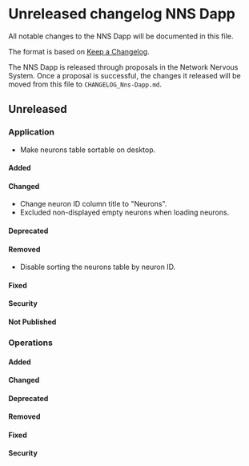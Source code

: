 
# Unreleased changelog NNS Dapp

All notable changes to the NNS Dapp will be documented in this file.

The format is based on [Keep a Changelog](https://keepachangelog.com/en/1.0.0/).

The NNS Dapp is released through proposals in the Network Nervous System. Once a
proposal is successful, the changes it released will be moved from this file to
`CHANGELOG_Nns-Dapp.md`.

## Unreleased

### Application

* Make neurons table sortable on desktop.

#### Added

#### Changed

* Change neuron ID column title to "Neurons".
* Excluded non-displayed empty neurons when loading neurons.

#### Deprecated

#### Removed

* Disable sorting the neurons table by neuron ID.

#### Fixed

#### Security

#### Not Published

### Operations

#### Added

#### Changed

#### Deprecated

#### Removed

#### Fixed

#### Security
